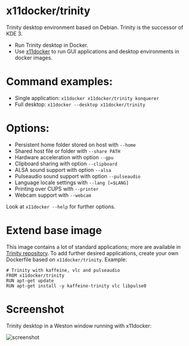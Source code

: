# x11docker/trinity

Trinity desktop environment based on Debian. Trinity is the successor of KDE 3. 
 - Run Trinity desktop in Docker.
 - Use [x11docker](https://github.com/mviereck/x11docker) to run GUI applications and desktop environments in docker images. 

# Command examples: 
 - Single application: `x11docker x11docker/trinity konquerer`
 - Full desktop: `x11docker --desktop x11docker/trinity`

# Options:
 - Persistent home folder stored on host with   `--home`
 - Shared host file or folder with              `--share PATH`
 - Hardware acceleration with option            `--gpu`
 - Clipboard sharing with option                `--clipboard`
 - ALSA sound support with option               `--alsa`
 - Pulseaudio sound support with option         `--pulseaudio`
 - Language locale settings with                `--lang [=$LANG]`
 - Printing over CUPS with                      `--printer`
 - Webcam support with                          `--webcam`

Look at `x11docker --help` for further options.
 
# Extend base image
This image contains a lot of standard applications; more are available in [Trinity repository](http://ftp.fau.de/trinity/trinity-r14.0.0/debian/pool/main/). 
To add further desired applications, create your own Dockerfile based on `x11docker/trinity`. 
Example:
```
# Trinity with kaffeine, vlc and pulseaudio
FROM x11docker/trinity
RUN apt-get update
RUN apt-get install -y kaffeine-trinity vlc libpulse0
```

# Screenshot
Trinity desktop in a Weston window running with x11docker:
 
![screenshot](https://raw.githubusercontent.com/mviereck/x11docker/screenshots/screenshot-trinity.png "Trinity desktop running in Weston window using x11docker")
